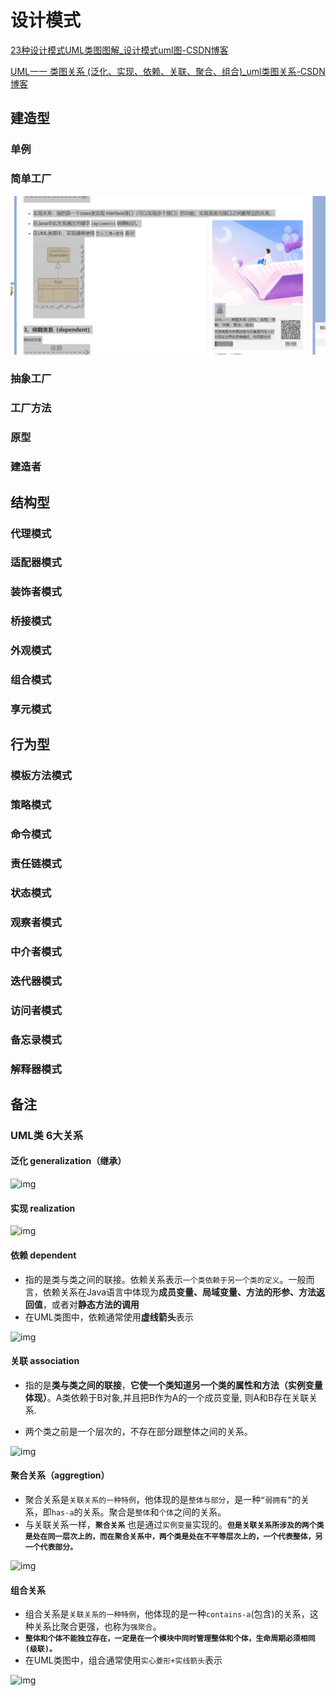 # 设计模式

[23种设计模式UML类图图解_设计模式uml图-CSDN博客](https://blog.csdn.net/qq_40274514/article/details/124047443)

[UML一一 类图关系 (泛化、实现、依赖、关联、聚合、组合)_uml类图关系-CSDN博客](https://blog.csdn.net/m0_37989980/article/details/104470064)

## 建造型

### 单例

### 简单工厂

![image-20240902005355726](1-设计模式.assets/image-20240902005355726.png)

### 抽象工厂

### 工厂方法

### 原型

### 建造者

## 结构型

### 代理模式

### 适配器模式

### 装饰者模式

### 桥接模式

### 外观模式

### 组合模式

### 享元模式

## 行为型

### 模板方法模式

### 策略模式

### 命令模式

### 责任链模式

### 状态模式

### 观察者模式

### 中介者模式

### 迭代器模式

### 访问者模式

### 备忘录模式

### 解释器模式

### 

## 备注

### UML类 6大关系

#### 泛化 generalization（继承）

![img](https://i-blog.csdnimg.cn/blog_migrate/80d6e63ea571df9184a575d041e9bd22.png)

#### 实现 realization

![img](https://i-blog.csdnimg.cn/blog_migrate/d60b20725c59f8cbeff15f558babe02c.png)



#### 依赖 dependent

- 指的是类与类之间的联接。依赖关系表示`一个类依赖于另一个类的定义`。一般而言，依赖关系在Java语言中体现为**成员变量、局域变量、方法的形参、方法返回值**，或者对**静态方法的调用**
- 在UML类图中，依赖通常使用**虚线箭头**表示

![img](https://i-blog.csdnimg.cn/blog_migrate/5dac352b8ddae52d9ffd44f158899f1c.png)



#### 关联 association

- 指的是**类与类之间的联接**，**它使一个类知道另一个类的属性和方法（实例变量体现）**。A类依赖于B对象,并且把B作为A的一个成员变量, 则A和B存在关联关系.

- 两个类之前是一个层次的，不存在部分跟整体之间的关系。

![img](https://i-blog.csdnimg.cn/blog_migrate/0bad0574e6870ec29a45a2da45ea8512.png)





#### 聚合关系（aggregtion）

- 聚合关系是`关联关系的一种特例`，他体现的是`整体与部分`，是一种`“弱拥有”`的关系，即`has-a`的关系。聚合是`整体`和`个体`之间的关系。
- 与关联关系一样，**`聚合关系`** 也是通过`实例变量`实现的。**`但是关联关系所涉及的两个类是处在同一层次上的，而在聚合关系中，两个类是处在不平等层次上的，一个代表整体，另一个代表部分。`**

![img](https://i-blog.csdnimg.cn/blog_migrate/ae34c6e114391c794bf91329eb0396b6.png)

#### 组合关系

- 组合关系是`关联关系的一种特例`，他体现的是一种`contains-a`(包含)的关系，这种关系比聚合更强，也称为`强聚合`。
- **`整体和个体不能独立存在，一定是在一个模块中同时管理整体和个体，生命周期必须相同(级联)。`**
- 在UML类图中，组合通常使用`实心菱形+实线箭头`表示

![img](https://i-blog.csdnimg.cn/blog_migrate/3038800d1aa624603e1ab6a8fe0ed09b.png)